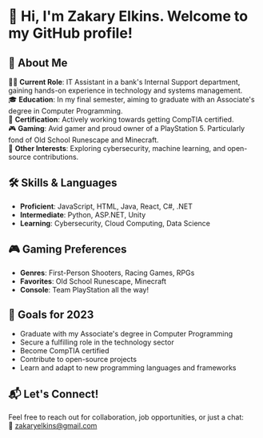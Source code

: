 
# 👋 Hi, I'm Zakary Elkins. Welcome to my GitHub profile!


## 📖 About Me

👨‍💻 **Current Role**: IT Assistant in a bank's Internal Support department, gaining hands-on experience in technology and systems management.  
🎓 **Education**: In my final semester, aiming to graduate with an Associate's degree in Computer Programming.  
🔐 **Certification**: Actively working towards getting CompTIA certified.  
🎮 **Gaming**: Avid gamer and proud owner of a PlayStation 5. Particularly fond of Old School Runescape and Minecraft.  
🔧 **Other Interests**: Exploring cybersecurity, machine learning, and open-source contributions.

## 🛠️ Skills & Languages

- **Proficient**: JavaScript, HTML, Java, React, C#, .NET
- **Intermediate**: Python, ASP.NET, Unity
- **Learning**: Cybersecurity, Cloud Computing, Data Science

## 🎮 Gaming Preferences

- **Genres**: First-Person Shooters, Racing Games, RPGs
- **Favorites**: Old School Runescape, Minecraft
- **Console**: Team PlayStation all the way!

## 🎯 Goals for 2023

- Graduate with my Associate's degree in Computer Programming
- Secure a fulfilling role in the technology sector
- Become CompTIA certified
- Contribute to open-source projects
- Learn and adapt to new programming languages and frameworks

## 📬 Let's Connect!

Feel free to reach out for collaboration, job opportunities, or just a chat:  
💌 [zakaryelkins@gmail.com](mailto:zakaryelkins@gmail.com)

